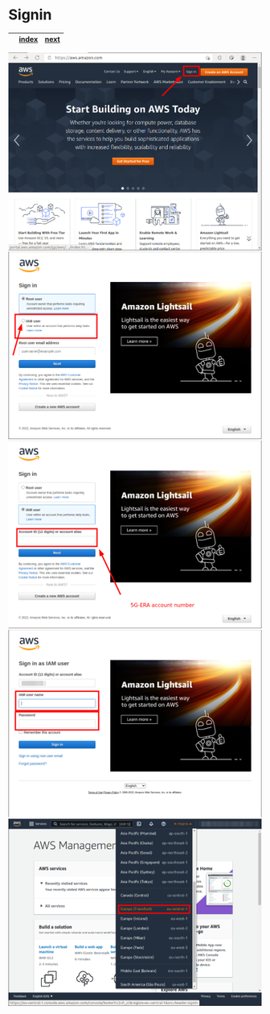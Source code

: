 # Signin

|  | [index](../README.md) | [next](../01-kubernetes-cluster-creation/README.md) |
| :--- | :--: | ---: |


<img src="00-signin-00.png" />
<img src="00-signin-01.png" />
<img src="00-signin-02.png" />
<img src="00-signin-03.png" />
<img src="00-signin-04.png" />